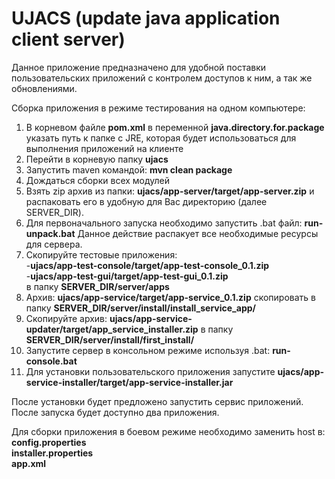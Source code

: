 # UJACS (update java application client server)

Данное приложение предназначено для удобной поставки пользовательских приложений с контролем доступов к ним, а так же обновлениями.

Сборка приложения в режиме тестирования на одном компьютере:  

1. В корневом файле **pom.xml** в переменной **java.directory.for.package** указать путь к папке с JRE, которая будет использоваться для выполнения приложений на клиенте 
1. Перейти в корневую папку **ujacs**
1. Запустить maven командой: **mvn clean package**
1. Дождаться сборки всех модулей
1. Взять zip архив из папки: **ujacs/app-server/target/app-server.zip** и распаковать его в удобную для Вас директорию (далее SERVER_DIR).  
1. Для первоначального запуска необходимо запустить .bat файл: **run-unpack.bat**
Данное действие распакует все необходимые ресурсы для сервера.
1. Скопируйте тестовые приложения:  
-**ujacs/app-test-console/target/app-test-console_0.1.zip**  
-**ujacs/app-test-gui/target/app-test-gui_0.1.zip**  
в папку **SERVER_DIR/server/apps**
1. Архив: **ujacs/app-service/target/app-service_0.1.zip** скопировать в папку **SERVER_DIR/server/install/install_service_app/**
1. Скопируйте архив: **ujacs/app-service-updater/target/app_service_installer.zip** в папку **SERVER_DIR/server/install/first_install/**
1. Запустите сервер в консольном режиме используя .bat: **run-console.bat**        
1. Для установки пользовательского приложения запустите **ujacs/app-service-installer/target/app-service-installer.jar**  

После установки будет предложено запустить сервис приложений.  
После запуска будет доступно два приложения.



Для сборки приложения в боевом режиме необходимо заменить host в:  
**config.properties**  
**installer.properties**  
**app.xml**
